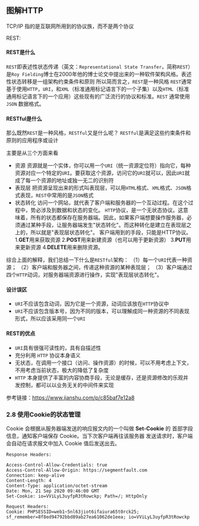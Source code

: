 ## 图解HTTP



TCP/IP 指的是互联网所用到的协议族，而不是两个协议





REST:

#### REST是什么

`REST`即表述性状态传递（英文：`Representational State Transfer`，简称`REST`）是`Roy Fielding`博士在2000年他的博士论文中提出来的一种软件架构风格。表述性状态转移是一组架构约束条件和原则
 所以简而言之，`REST`是一种风格
 `REST`通常基于使用`HTTP`，`URI`，和`XML`（标准通用标记语言下的一个子集）以及`HTML`（标准通用标记语言下的一个应用）这些现有的广泛流行的协议和标准。`REST` 通常使用 `JSON` 数据格式。

#### RESTful是什么

那么既然`REST`是一种风格，`RESTful`又是什么呢？
 `RESTful`是满足这些约束条件和原则的应用程序或设计

主要是从三个方面来看

- 资源
  资源就是一个实体，你可以用一个`URI`（统一资源定位符）指向它，每种资源对应一个特定的`URI`。要获取这个资源，访问它的`URI`就可以，因此`URI`就成了每一个资源的地址或独一无二的识别符
- 表现层
  把资源呈现出来的形式叫表现层，可以用`HTML`格式、`XML`格式、`JSON`格式表现，`REST`中常用的是`JSON`格式
- 状态转化
  访问一个网站，就代表了客户端和服务器的一个互动过程。在这个过程中，势必涉及到数据和状态的变化。
  `HTTP`协议，是一个无状态协议。这意味着，所有的状态都保存在服务器端。因此，如果客户端想要操作服务器，必须通过某种手段，让服务器端发生"状态转化"。而这种转化是建立在表现层之上的，所以就是"表现层状态转化"。
  客户端用到的手段，只能是HTTP协议。
  1.**GET**用来获取资源
  2.**POST**用来新建资源（也可以用于更新资源）
  3.**PUT**用来更新资源
  4.**DELETE**用来删除资源。

综合上面的解释，我们总结一下什么是`RESTful`架构：
 （1）每一个`URI`代表一种资源；
 （2）客户端和服务器之间，传递这种资源的某种表现层；
 （3）客户端通过四个`HTTP`动词，对服务器端资源进行操作，实现"表现层状态转化"。

#### 设计误区

- `URI`不应该包含动词，因为它是一个资源，动词应该放在`HTTP`协议中
- `URI`不应该包含版本号，因为不同的版本，可以理解成同一种资源的不同表现形式，所以应该采用同一个`URI`

#### REST的优点

- `URI`具有很强可读性的，具有自描述性
- 充分利用 `HTTP` 协议本身语义
- 无状态，在调用一个接口（访问、操作资源）的时候，可以不用考虑上下文，不用考虑当前状态，极大的降低了复杂度
- `HTTP` 本身提供了丰富的内容协商手段，无论是缓存，还是资源修改的乐观并发控制，都可以以业务无关的中间件来实现



参考链接：https://www.jianshu.com/p/c85baf7e12a8

### 2.8 使用Cookie的状态管理

Cookie 会根据从服务器端发送的响应报文内的一个叫做 **Set-Cookie** 的 首部字段信息，通知客户端保存 Cookie。当下次客户端再往该服务器 发送请求时，客户端会自动在请求报文中加入 Cookie 值后发送出去。

```http
Response Headers:

Access-Control-Allow-Credentials: true
Access-Control-Allow-Origin: https://segmentfault.com
Connection: keep-alive
Content-Length: 4
Content-Type: application/octet-stream
Date: Mon, 21 Sep 2020 09:46:00 GMT
Set-Cookie: io=VViLyL3uyfpR3tRowckp; Path=/; HttpOnly

Request Headers:
Cookie: PHPSESSID=web1~5nl63jiot6ifaiura65t0rck25; sf_remember=8f8ed94792bbd89ab27ea61062de1eea; io=VViLyL3uyfpR3tRowckp
```

